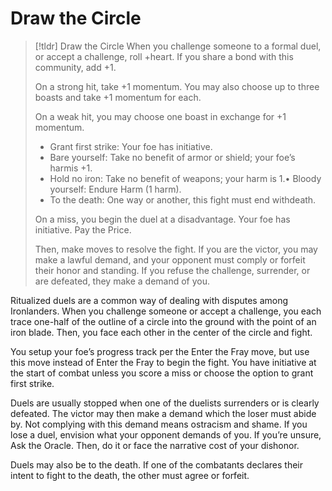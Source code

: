 # Draw the Circle
>[!tldr] Draw the Circle
>When you challenge someone to a formal duel, or accept a challenge, roll +heart. If you share a bond with this community, add +1.
>
>On a strong hit, take +1 momentum. You may also choose up to three boasts and take +1 momentum for each.
>
>On a weak hit, you may choose one boast in exchange for +1 momentum.
>- Grant first strike: Your foe has initiative.
>- Bare yourself: Take no benefit of armor or shield; your foe’s harmis +1.
>- Hold no iron: Take no benefit of weapons; your harm is 1.• Bloody yourself: Endure Harm (1 harm).
>- To the death: One way or another, this fight must end withdeath.
>
>On a miss, you begin the duel at a disadvantage. Your foe has initiative. Pay the Price.
>
>Then, make moves to resolve the fight. If you are the victor, you may make a lawful demand, and your opponent must comply or forfeit their honor and standing. If you refuse the challenge, surrender, or are defeated, they make a demand of you.

Ritualized duels are a common way of dealing with disputes among Ironlanders. When you challenge someone or accept a challenge, you each trace one-half of the outline of a circle into the ground with the point of an iron blade. Then, you face each other in the center of the circle and fight.

You setup your foe’s progress track per the Enter the Fray move, but use this move instead of Enter the Fray to begin the fight. You have initiative at the start of combat unless you score a miss or choose the option to grant first strike.

Duels are usually stopped when one of the duelists surrenders or is clearly defeated. The victor may then make a demand which the loser must abide by. Not complying with this demand means ostracism and shame. If you lose a duel, envision what your opponent demands of you. If you’re unsure, Ask the Oracle. Then, do it or face the narrative cost of your dishonor.

Duels may also be to the death. If one of the combatants declares their intent to fight to the death, the other must agree or forfeit.